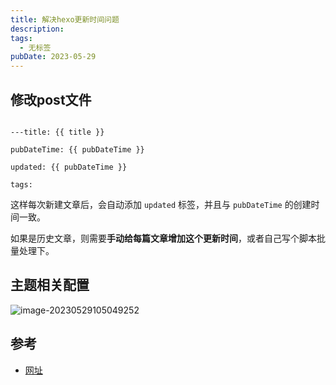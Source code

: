 ```yaml
---
title: 解决hexo更新时间问题
description: 
tags:
  - 无标签
pubDate: 2023-05-29
---
```



## 修改post文件



```shell

---title: {{ title }}

pubDateTime: {{ pubDateTime }}

updated: {{ pubDateTime }}

tags:

```



这样每次新建文章后，会自动添加 `updated` 标签，并且与 `pubDateTime` 的创建时间一致。



如果是历史文章，则需要**手动给每篇文章增加这个更新时间**，或者自己写个脚本批量处理下。



## 主题相关配置



![image-20230529105049252](https://shyblog.oss-cn-beijing.aliyuncs.com/img/image-20230529105049252.png)



## 参考



- [网址](https://sqiang.net/post/2792803495.html)
